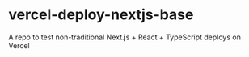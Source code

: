 # vercel-deploy-nextjs-base
A repo to test non-traditional Next.js + React + TypeScript deploys on Vercel

